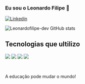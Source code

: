 ### Eu sou o Leonardo Filipe 👋

[![Linkedin](https://img.shields.io/badge/LinkedIn-0077B5?style=for-the-badge&logo=linkedin&logoColor=white)](https://www.linkedin.com/in/leonardo-filipe-36b589223/)

![Leonardofilipe-dev GitHub stats](https://github-readme-stats.vercel.app/api?username=Leonardofilipe-dev&show_icons=true&theme=radical)

## Tecnologias que ultilizo

<div>

<img align="center" src="https://img.shields.io/badge/HTML5-E34F26?style=for-the-badge&logo=html5&logoColor=white">


<img align="center" src="https://img.shields.io/badge/CSS3-1572B6?style=for-the-badge&logo=css3&logoColor=white">


<img align="center" src="https://img.shields.io/badge/JavaScript-F7DF1E?style=for-the-badge&logo=javascript&logoColor=black">


<img align="center" src="https://img.shields.io/badge/Node.js-43853D?style=for-the-badge&logo=node.js&logoColor=white">

  
  <div/>
<br> <br>

A educação pode mudar o mundo!
